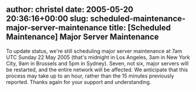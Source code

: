 author: christel
date: 2005-05-20 20:36:16+00:00
slug: scheduled-maintenance-major-server-maintenance
title: [Scheduled Maintenance] Major Server Maintenance
---
To update status, we're still scheduling major server maintenance at 7am   UTC Sunday 22 May 2005 (that's midnight in Los Angeles, 3am in New York   City, 9am in Brussels and 5pm in Sydney). Seven, not six, major servers   will be restarted, and the entire network will be affected. We anticipate   that this process may take up to an hour, rather than the 15 minutes   previously reported. Thanks again for your support and understanding.
